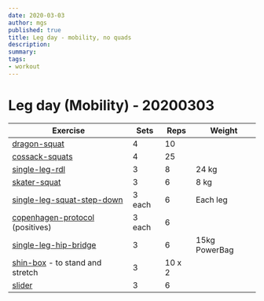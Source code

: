 ```yaml
---
date: 2020-03-03
author: mgs
published: true
title: Leg day - mobility, no quads
description: 
summary: 
tags: 
- workout
---
```

# Leg day (Mobility) - 20200303
|Exercise |Sets  |Reps  |  Weight|
|--|--|--|--|
|[dragon-squat](/dragon-squats)|4|10||
|[cossack-squats](/cossack-squats)|4|25||
|[single-leg-rdl](/single-leg-rdl)|3|8|24 kg|
|[skater-squat](/skater-squat)|3|6|8 kg|
|[single-leg-squat-step-down](/single-leg-squat-step-down)|3 each|6|Each leg
|[copenhagen-protocol](/copenhagen-protocol) (positives)|3 each|6
|[single-leg-hip-bridge](/single-leg-hip-bridge)|3|6|15kg PowerBag
|[shin-box](/shin-box) - to stand and stretch|3|10 x 2
|[slider](/slider)|3|6||
<!--stackedit_data:
eyJoaXN0b3J5IjpbLTE5MTc0NTgzMTldfQ==
-->